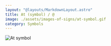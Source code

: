 ```yaml
---
layout: "@layouts/MarkdownLayout.astro"
title: At (symbol) / @
image: ./assets/images-of-signs/at-symbol.gif
category: Symbols
---
```


![At symbol](@signs/at-symbol.gif)
